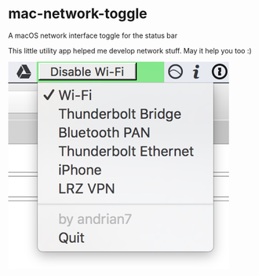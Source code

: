 # mac-network-toggle
A macOS network interface toggle for the status bar

This little utility app helped me develop network stuff. May it help you too :)

![Screenshot](https://github.com/andrian7/mac-network-toggle/blob/master/images/screenshot1.png?raw=true "Screenshot")
